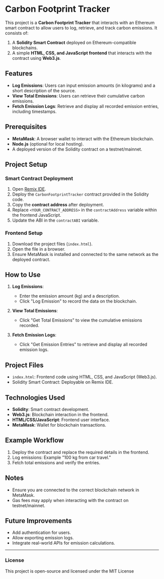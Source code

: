 # Carbon Footprint Tracker

This project is a **Carbon Footprint Tracker** that interacts with an Ethereum smart contract to allow users to log, retrieve, and track carbon emissions. It consists of:

1. A **Solidity Smart Contract** deployed on Ethereum-compatible blockchains.
2. A simple **HTML, CSS, and JavaScript frontend** that interacts with the contract using **Web3.js**.

## Features
- **Log Emissions**: Users can input emission amounts (in kilograms) and a short description of the source.
- **View Total Emissions**: Users can retrieve their cumulative carbon emissions.
- **Fetch Emission Logs**: Retrieve and display all recorded emission entries, including timestamps.

## Prerequisites
- **MetaMask**: A browser wallet to interact with the Ethereum blockchain.
- **Node.js** (optional for local hosting).
- A deployed version of the Solidity contract on a testnet/mainnet.

## Project Setup

### Smart Contract Deployment
1. Open [Remix IDE](https://remix.ethereum.org/).
2. Deploy the `CarbonFootprintTracker` contract provided in the Solidity code.
3. Copy the **contract address** after deployment.
4. Replace `<YOUR_CONTRACT_ADDRESS>` in the `contractAddress` variable within the frontend JavaScript.
5. Update the ABI in the `contractABI` variable.

### Frontend Setup
1. Download the project files (`index.html`).
2. Open the file in a browser.
3. Ensure MetaMask is installed and connected to the same network as the deployed contract.

## How to Use
1. **Log Emissions**:
   - Enter the emission amount (kg) and a description.
   - Click "Log Emission" to record the data on the blockchain.

2. **View Total Emissions**:
   - Click "Get Total Emissions" to view the cumulative emissions recorded.

3. **Fetch Emission Logs**:
   - Click "Get Emission Entries" to retrieve and display all recorded emission logs.

## Project Files
- `index.html`: Frontend code using HTML, CSS, and JavaScript (Web3.js).
- Solidity Smart Contract: Deployable on Remix IDE.

## Technologies Used
- **Solidity**: Smart contract development.
- **Web3.js**: Blockchain interaction in the frontend.
- **HTML/CSS/JavaScript**: Frontend user interface.
- **MetaMask**: Wallet for blockchain transactions.

## Example Workflow
1. Deploy the contract and replace the required details in the frontend.
2. Log emissions: Example "100 kg from car travel."
3. Fetch total emissions and verify the entries.

## Notes
- Ensure you are connected to the correct blockchain network in MetaMask.
- Gas fees may apply when interacting with the contract on testnet/mainnet.

## Future Improvements
- Add authentication for users.
- Allow exporting emission logs.
- Integrate real-world APIs for emission calculations.

---
### License
This project is open-source and licensed under the MIT License
